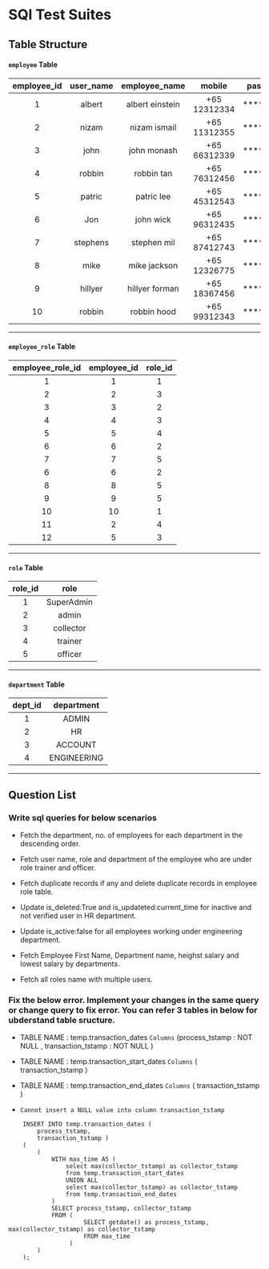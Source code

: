 # SQl Test Suites


## Table Structure

#### `employee` Table

| employee_id | user_name | employee_name | mobile | password | user_role_id | Dept_id | is_active | is_verified | Is_deleted | salary | created_at | updated_at
| :---: | :---: | :---: | :---: | :---: | :---: | :---: | :---: | :---: | :---: | :---: | :---: | :---: |
| 1	| albert | albert einstein    | +65 12312334 | ********* | 1 | 4 | True| True| False| 4920 |2021-03-24 02:06:52.404160| 2021-03-24 02:06:52.404160
| 2	| nizam  | nizam ismail 	| +65 11312355 | ********* | 2 | 2 | True | True | 	False | 6873 |2021-03-24 02:06:52.404160 | 2021-03-24 02:06:52.404160
| 3	| john	 | john monash   | +65 66312339 | ********* | 3 | 3 | True | True | 	False | 5487 |2021-03-24 02:06:52.404160 | 2021-03-24 02:06:52.404160
| 4	| robbin | robbin tan	| +65 76312456 | ********* | 4 | 3 | True | false |	False | 5596 |2021-04-24 02:06:52.404160 | 2021-04-26 02:06:52.404160
| 5	| patric | patric lee	| +65 45312543 | ********* | 5 | 4 | True | True | 	False | 4569 |2021-04-24 02:06:52.404160 | 2021-04-24 02:06:52.404160
| 6	| Jon    | john wick		| +65 96312435 | ********* | 6 | 2 | False | False |	False | 4676 |2021-04-24 02:06:52.404160 | 2021-04-24 02:06:52.404160
| 7	| stephens | stephen mil	| +65 87412743 | ********* | 7 | 1 | True | True | 	False | 5735 |2021-05-24 02:06:52.404160 | 2021-05-48 02:06:52.404160
| 8	| mike   | mike jackson		| +65 12326775 | ********* | 8 | 1 | True | True | 	False | 3934 |2021-05-24 02:06:52.404160 | 2021-05-27 02:06:52.404160
| 9	| hillyer| hillyer forman	| +65 18367456 | ********* | 9 | 3 | False | True | 	False | 7743 |2021-05-24 02:06:52.404160 | 2021-05-29 02:06:52.404160
|10	| robbin | robbin hood	| +65 99312343 | ********* | 10 | 4| True | True | 	False | null |2021-05-24 02:06:52.404160 | 2021-05-24 02:06:52.404160
___
#### `employee_role` Table

| employee_role_id | employee_id | role_id |
| :---: | :---: | :---: |
|1	| 1	| 1
|2	| 2	| 3
|3	| 3	| 2
|4	| 4	| 3
|5	| 5	| 4
|6	| 6	| 2
|7	| 7	| 5
|6	| 6	| 2
|8	| 8	| 5
|9	| 9	| 5
|10	| 10| 1
|11	| 2	| 4
|12	| 5	| 3
___
#### `role` Table

| role_id | role |
| :---: | :---: | 
|1	| SuperAdmin
|2	| admin
|3	| collector
|4	| trainer
|5	| officer
___
#### `department` Table

| dept_id | department |
| :---: | :---: | 
|1  | ADMIN
|2	| HR
|3	| ACCOUNT
|4	| ENGINEERING
___

## Question List

### Write sql queries for below scenarios

 - Fetch the department, no. of employees for each department in the descending order.

 - Fetch user name, role and department of the employee who are under role trainer and officer.

 - Fetch duplicate records if any and delete duplicate records in employee role table.

 - Update is_deleted:True and is_updateted:current_time for inactive and not verified user in HR department.

 - Update is_active:false for all employees working under engineering department.

 - Fetch Employee First Name, Department name, heighst salary and lowest salary by departments.

 - Fetch all roles name with multiple users.


### Fix the below error. Implement your changes in the same query or change query to fix error. You can refer 3 tables in below for ubderstand table sructure.

 - TABLE NAME : temp.transaction_dates `Columns` (process_tstamp : NOT NULL , transaction_tstamp : NOT NULL )
 - TABLE NAME : temp.transaction_start_dates `Columns` ( transaction_tstamp )
 - TABLE NAME : temp.transaction_end_dates `Columns` ( transaction_tstamp )

 - `Cannot insert a NULL value into column transaction_tstamp`

```
    INSERT INTO temp.transaction_dates (
        process_tstamp,
        transaction_tstamp )
    (
        (
            WITH max_time AS (
                select max(collector_tstamp) as collector_tstamp
                from temp.transaction_start_dates
                UNION ALL
                select max(collector_tstamp) as collector_tstamp
                from temp.transaction_end_dates
            )
            SELECT process_tstamp, collector_tstamp
            FROM (
                     SELECT getdate() as process_tstamp, max(collector_tstamp) as collector_tstamp
                     FROM max_time
                 )
        )
    );
```